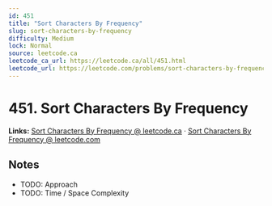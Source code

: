 ```yaml
--- 
id: 451
title: "Sort Characters By Frequency"
slug: sort-characters-by-frequency
difficulty: Medium
lock: Normal
source: leetcode.ca
leetcode_ca_url: https://leetcode.ca/all/451.html
leetcode_url: https://leetcode.com/problems/sort-characters-by-frequency/
---
```


# 451. Sort Characters By Frequency

**Links:** [Sort Characters By Frequency @ leetcode.ca](https://leetcode.ca/all/451.html) · [Sort Characters By Frequency @ leetcode.com](https://leetcode.com/problems/sort-characters-by-frequency/)

## Notes
- TODO: Approach
- TODO: Time / Space Complexity
